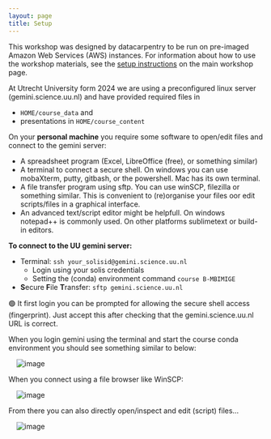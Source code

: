 ```yaml
---
layout: page
title: Setup
---
```


This workshop was designed by datacarpentry to be run on pre-imaged Amazon Web Services 
(AWS) instances. For information about how to
use the workshop materials, see the 
[setup instructions](https://www.datacarpentry.org/genomics-workshop/setup.html) on the main workshop page.

At Utrecht University form 2024 we are using a preconfigured linux server (gemini.science.uu.nl) and have provided required files in 
- `HOME/course_data` and
- presentations in `HOME/course_content`

On your **personal machine** you require some software to open/edit files and connect to the gemini server:
- A spreadsheet program (Excel, LibreOffice (free), or something similar)
- A terminal to connect a secure shell. On windows you can use mobaXterm, putty, gitbash, or the powershell. Mac has its own terminal.
- A file transfer program using sftp. You can use winSCP, filezilla or something similar. This is convenient to (re)organise your files oor edit scripts/files in a graphical interface.
- An advanced text/script editor might be helpfull. On windows notepad++ is commonly used. On other platforms sublimetext or build-in editors.

**To connect to the UU gemini server:**
- Terminal: `ssh your_solisid@gemini.science.uu.nl`
  + Login using your solis credentials
  + Setting the (conda) environment command `course B-MBIMIGE`
- **S**ecure **F**ile **T**ransfer: `sftp gemini.science.uu.nl`

🟢 It first login you can be prompted for allowing the secure shell access (fingerprint). Just accept this after checking that the gemini.science.uu.nl URL is correct.

When you login gemini using the terminal and start the course conda environment you should see something similar to below:  

&nbsp;&nbsp;&nbsp; ![image](https://github.com/user-attachments/assets/998ac1d4-2b7a-4fa1-92fe-d17ca938437b)

When you connect using a file browser like WinSCP:  

&nbsp;&nbsp;&nbsp; ![image](https://github.com/user-attachments/assets/22971006-a5aa-42b2-a409-99c0c672e1c0)

From there you can also directly open/inspect and edit (script) files...  

&nbsp;&nbsp;&nbsp; ![image](https://github.com/user-attachments/assets/5653d067-a6ff-4388-b2b5-03641d41b86b)

